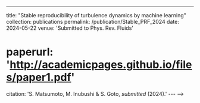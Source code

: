 ---
title: "Stable reproducibility of turbulence dynamics by machine learning"
collection: publications
permalink: /publication/Stable_PRF_2024
date: 2024-05-22
venue: 'Submitted to Phys. Rev. Fluids'
# paperurl: 'http://academicpages.github.io/files/paper1.pdf'
citation: 'S. Matsumoto, M. Inubushi & S. Goto, <i>submitted</i> (2024).'
--- -->
<!-- This paper is about the number 1. The number 2 is left for future work. -->

<!-- [Download paper here](http://academicpages.github.io/files/paper1.pdf) -->

<!-- Recommended citation: S. Matsumoto, M. Inubushi & S. Goto, <i>to be submitted</i> (2024).
